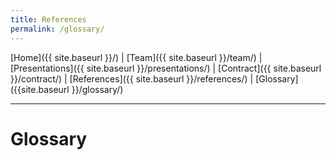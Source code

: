 ```yaml
---
title: References
permalink: /glossary/
---
```


[Home]({{ site.baseurl }}/) | [Team]({{ site.baseurl }}/team/) | [Presentations]({{ site.baseurl }}/presentations/) | [Contract]({{ site.baseurl }}/contract/) | [References]({{ site.baseurl }}/references/) | [Glossary]({{site.baseurl }}/glossary/)

---

# Glossary